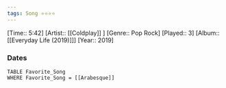 ```yaml
---
tags: Song ⭐⭐⭐⭐ 
---
```

[Time:: 5:42]
[Artist:: [[Coldplay]] ]
[Genre:: Pop Rock]
[Played:: 3]
[Album:: [[Everyday Life (2019)]]]
[Year:: 2019]
### Dates
````dataview
TABLE Favorite_Song
WHERE Favorite_Song = [[Arabesque]]
````